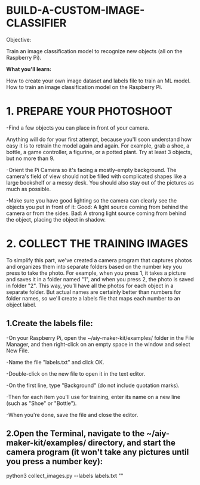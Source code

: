 # BUILD-A-CUSTOM-IMAGE-CLASSIFIER

Objective:

Train an image classification model to recognize new objects (all on the Raspberry Pi).

**What you'll learn:**

How to create your own image dataset and labels file to train an ML model.
How to train an image classification model on the Raspberry Pi.


# 1. PREPARE YOUR PHOTOSHOOT

-Find a few objects you can place in front of your camera.

Anything will do for your first attempt, because you'll soon understand how easy it is to retrain the model again and again. For example, grab a shoe, a bottle, a game controller, a figurine, or a potted plant. Try at least 3 objects, but no more than 9.

-Orient the Pi Camera so it's facing a mostly-empty background. The camera's field of view should not be filled with complicated shapes like a large bookshelf or a messy desk. You should also stay out of the pictures as much as possible.

-Make sure you have good lighting so the camera can clearly see the objects you put in front of it: Good: A light source coming from behind the camera or from the sides. Bad: A strong light source coming from behind the object, placing the object in shadow.

# 2. COLLECT THE TRAINING IMAGES


To simplify this part, we've created a camera program that captures photos and organizes them into separate folders based on the number key you press to take the photo. For example, when you press 1, it takes a picture and saves it in a folder named "1", and when you press 2, the photo is saved in folder "2". This way, you'll have all the photos for each object in a separate folder. But actual names are certainly better than numbers for folder names, so we'll create a labels file that maps each number to an object label.

## 1.Create the labels file:

-On your Raspberry Pi, open the ~/aiy-maker-kit/examples/ folder in the File Manager, and then right-click on an empty space in the window and select New File.

-Name the file "labels.txt" and click OK.

-Double-click on the new file to open it in the text editor.

-On the first line, type "Background" (do not include quotation marks).

-Then for each item you'll use for training, enter its name on a new line (such as "Shoe" or "Bottle").

-When you're done, save the file and close the editor.

## 2.Open the Terminal, navigate to the ~/aiy-maker-kit/examples/ directory, and start the camera program (it won't take any pictures until you press a number key):


python3 collect_images.py --labels labels.txt
""



